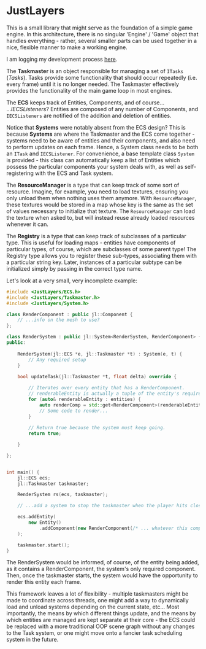 # JustLayers

This is a small library that might serve as the foundation of a simple game engine. In this architecture, there is no
singular 'Engine' / 'Game' object that handles everything - rather, several smaller parts can be used together in a
nice, flexible manner to make a working engine.

I am logging my development process [here](https://forums.tigsource.com/index.php?topic=69774.0).

The **Taskmaster** is an object responsible for managing a set of `ITasks` (*Tasks*). Tasks provide some functionality that should
occur repeatedly (i.e. every frame) until it is no longer needed. The Taskmaster effectively provides the functionality
of the main game loop in most engines.

The **ECS** keeps track of Entities, Components, and of course... ...*IECSListeners*? Entities are composed of any
number of Components, and `IECSListeners` are notified of the addition and deletion of entities.

Notice that **Systems** were notably absent from the ECS design? This is because **Systems** are where the Taskmaster
and the ECS come together - systems need to be aware of entities and their components, and also need to perform updates
on each frame. Hence, a System class needs to be both an `ITask` and `IECSListener`. For convenience, a base template
class `System` is provided - this class can automatically keep a list of Entities which possess the particular
components your system deals with, as well as self-registering with the ECS and Task system.

The **ResourceManager** is a type that can keep track of some sort of resource. Imagine, for example, you need to load
textures, ensuring you only unload them when nothing uses them anymore. With `ResourceManager`, these textures would be
stored in a map whose key is the same as the set of values necessary to initialize that texture. The `ResourceManager`
can load the texture when asked to, but will instead reuse already loaded resources whenever it can.

The **Registry** is a type that can keep track of subclasses of a particular type. This is useful for loading maps -
entities have components of particular types, of course, which are subclasses of some parent type! The Registry type
allows you to register these sub-types, associating them with a particular string key. Later, instances of a particular
subtype can be initialized simply by passing in the correct type name.

Let's look at a very small, very incomplete example:

```c++
#include <JustLayers/ECS.h>
#include <JustLayers/Taskmaster.h>
#include <JustLayers/System.h>

class RenderComponent : public jl::Component {
    // ...info on the mesh to use?
};

class RenderSystem : public jl::System<RenderSystem, RenderComponent> {
public:
    
    RenderSystem(jl::ECS *e, jl::Taskmaster *t) : System(e, t) {
        // Any required setup
    }
    
    bool updateTask(jl::Taskmaster *t, float delta) override {

        // Iterates over every entity that has a RenderComponent.
        // renderableEntity is actually a tuple of the entity's required components.
        for (auto& renderableEntity : entities) {
            auto renderComp = std::get<RenderComponent>(renderableEntity);
            // Some code to render...
        }
    
        // Return true because the system must keep going.
        return true;

    }

};


int main() {
    jl::ECS ecs;
    jl::Taskmaster taskmaster;

    RenderSystem rs(ecs, taskmaster);

    // ...add a system to stop the taskmaster when the player hits close, etc....

    ecs.addEntity(
        new Entity()
            .addComponent(new RenderComponent(/* ... whatever this component needs ... */))
    );

    taskmaster.start();
}
```

The RenderSystem would be informed, of course, of the entity being added, as it contains a RenderComponent, the system's
only required component. Then, once the taskmaster starts, the system would have the opportunity to render this entity
each frame.


This framework leaves a lot of flexibility - multiple taskmasters might be made to coordinate across threads, one might
add a way to dynamically load and unload systems depending on the current state, etc... Most importantly, the means by
which different things update, and the means by which entities are managed are kept separate at their core - the ECS
could be replaced with a more traditional OOP scene graph without any changes to the Task system, or one might move onto
a fancier task scheduling system in the future.
